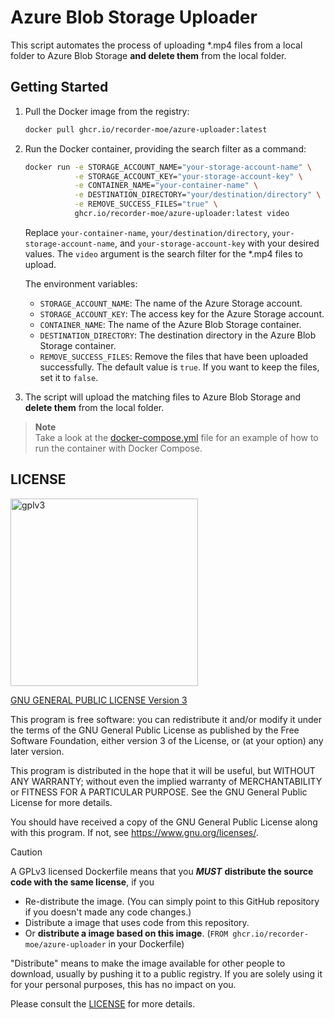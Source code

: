 # Azure Blob Storage Uploader

This script automates the process of uploading *.mp4 files from a local folder to Azure Blob Storage **and delete them** from the local folder.

## Getting Started

1. Pull the Docker image from the registry:

   ```bash
   docker pull ghcr.io/recorder-moe/azure-uploader:latest
   ```

1. Run the Docker container, providing the search filter as a command:

   ```bash
   docker run -e STORAGE_ACCOUNT_NAME="your-storage-account-name" \
              -e STORAGE_ACCOUNT_KEY="your-storage-account-key" \
              -e CONTAINER_NAME="your-container-name" \
              -e DESTINATION_DIRECTORY="your/destination/directory" \
              -e REMOVE_SUCCESS_FILES="true" \
              ghcr.io/recorder-moe/azure-uploader:latest video
   ```

   Replace `your-container-name`, `your/destination/directory`, `your-storage-account-name`, and `your-storage-account-key` with your desired values. The `video` argument is the search filter for the *.mp4 files to upload.

   The environment variables:
   - `STORAGE_ACCOUNT_NAME`: The name of the Azure Storage account.
   - `STORAGE_ACCOUNT_KEY`: The access key for the Azure Storage account.
   - `CONTAINER_NAME`: The name of the Azure Blob Storage container.
   - `DESTINATION_DIRECTORY`: The destination directory in the Azure Blob Storage container.
   - `REMOVE_SUCCESS_FILES`: Remove the files that have been uploaded successfully. The default value is `true`. If you want to keep the files, set it to `false`.

1. The script will upload the matching files to Azure Blob Storage and **delete them** from the local folder.

> **Note**\
> Take a look at the [docker-compose.yml](docker-compose.yml) file for an example of how to run the container with Docker Compose.

## LICENSE

<img src="https://github.com/jim60105/Dockerfile-template/assets/16995691/ea799bbb-d531-4514-baee-13874322ec48" alt="gplv3" width="300" />

[GNU GENERAL PUBLIC LICENSE Version 3](LICENSE)

This program is free software: you can redistribute it and/or modify it under the terms of the GNU General Public License as published by the Free Software Foundation, either version 3 of the License, or (at your option) any later version.

This program is distributed in the hope that it will be useful, but WITHOUT ANY WARRANTY; without even the implied warranty of MERCHANTABILITY or FITNESS FOR A PARTICULAR PURPOSE. See the GNU General Public License for more details.

You should have received a copy of the GNU General Public License along with this program. If not, see <https://www.gnu.org/licenses/>.

> [!CAUTION]
> A GPLv3 licensed Dockerfile means that you _**MUST**_ **distribute the source code with the same license**, if you
>
> - Re-distribute the image. (You can simply point to this GitHub repository if you doesn't made any code changes.)
> - Distribute a image that uses code from this repository.
> - Or **distribute a image based on this image**. (`FROM ghcr.io/recorder-moe/azure-uploader` in your Dockerfile)
>
> "Distribute" means to make the image available for other people to download, usually by pushing it to a public registry. If you are solely using it for your personal purposes, this has no impact on you.
>
> Please consult the [LICENSE](LICENSE) for more details.

